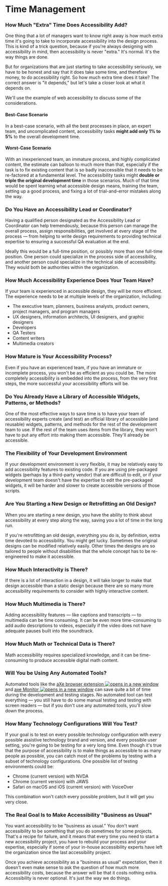 # Time Management

### How Much "Extra" Time Does Accessibility Add?

One thing that a lot of managers want to know right away is how much extra time it's going to take to incorporate accessibility into the design process. This is kind of a trick question, because if you're always designing with accessibility in mind, then accessibility is never "extra." It's normal. It's the way things are done.

But for organizations that are just starting to take accessibility seriously, we have to be honest and say that it does take some time, and therefore money, to do accessibility right. So how much extra time does it take? The correct answer is "it depends," but let's take a closer look at what it depends on.

We'll use the example of web accessibility to discuss some of the considerations.&#x20;

#### Best-Case Scenario

In a best-case scenario, with all the best processes in place, an expert team, and uncomplicated content, accessibility tasks **might add only 1% to 5%** to the overall development time.

#### Worst-Case Scenario

With an inexperienced team, an immature process, and highly complicated content, the estimate can balloon to much more than that, especially if the task is to fix existing content that is so badly inaccessible that it needs to be re-factored at a fundamental level. The accessibility tasks might **double or triple the original development time** in those scenarios. Much of that time would be spent learning what accessible design means, training the team, setting up a good process, and fixing a lot of trial-and-error mistakes along the way.

### Do You Have an Accessibility Lead or Coordinator?

Having a qualified person designated as the Accessibility Lead or Coordinator can help tremendously, because this person can manage the overall process, assign responsibilities, get involved at every stage of the process — from helping to write design requirements to providing technical expertise to ensuring a successful QA evaluation at the end.&#x20;

Ideally this would be a full-time position, or possibly more than one full-time position. One person could specialize in the process side of accessibility, and another person could specialize in the technical side of accessibility. They would both be authorities within the organization.

### How Much Accessibility Experience Does Your Team Have?

If your team is experienced in accessible design, they will be more efficient. The experience needs to be at multiple levels of the organization, including:&#x20;

* The executive team, planners, business analysts, product owners, project managers, and program managers
* UX designers, information architects, UI designers, and graphic designers
* Developers
* QA Testers
* Content writers
* Multimedia creators

### How Mature is Your Accessibility Process?

Even if you have an experienced team, if you have an immature or incomplete process, you won't be as efficient as you could be. The more completely accessibility is embedded into the process, from the very first steps, the more successful your accessibility efforts will be.&#x20;

### Do You Already Have a Library of Accessible Widgets, Patterns, or Methods?

One of the most effective ways to save time is to have your team of accessibility experts create (and test) an official library of accessible (and reusable) widgets, patterns, and methods for the rest of the development team to use. If the rest of the team uses items from the library, they won't have to put any effort into making them accessible. They'll already be accessible.&#x20;

### The Flexibility of Your Development Environment

If your development environment is very flexible, it may be relatively easy to add accessibility features to existing code. If you are using pre-packaged widgets (perhaps by a third-party vendor) that are difficult to edit, or if your development team doesn't have the expertise to edit the pre-packaged widgets, it will be harder and slower to create accessible versions of those scripts.

### Are You Starting a New Design or Retrofitting an Old Design?

When you are starting a new design, you have the ability to think about accessibility at every step along the way, saving you a lot of time in the long run.

If you're retrofitting an old design, everything you do is, by definition, extra time devoted to accessibility. You might get lucky. Sometimes the original designs can be modified relatively easily. Other times the designs are so tailored to people without disabilities that the whole concept has to be re-engineered to make it accessible.

### How Much Interactivity is There?

If there is a lot of interaction in a design, it will take longer to make that design accessible than a static design because there are so many more accessibility requirements to consider with highly interactive content.

### How Much Multimedia is There?

Adding accessibility features — like captions and transcripts — to multimedia can be time consuming. It can be even more time-consuming to add audio descriptions to videos, especially if the video does not have adequate pauses built into the soundtrack.

### How Much Math or Technical Data is There?

Math accessibility requires specialized knowledge, and it can be time-consuming to produce accessible digital math content.&#x20;

### Will You be Using Any Automated Tools?

Automated tools like the [aXe browser extension ![opens in a new window](https://dequeuniversity.com/assets/images/template/courses2014/new-window.png)](http://www.deque.com/axe/?__hstc=213731083.24f6fe5809ad34e10491c5903ab1c04c.1733154076120.1744094259208.1746179173368.86&__hssc=213731083.112.1746179173368&__hsfp=3850917216) and [axe Monitor ![opens in a new window](https://dequeuniversity.com/assets/images/template/courses2014/new-window.png)](https://www.deque.com/axe/monitor/?__hstc=213731083.24f6fe5809ad34e10491c5903ab1c04c.1733154076120.1744094259208.1746179173368.86&__hssc=213731083.112.1746179173368&__hsfp=3850917216) can save quite a bit of time during the development and testing stages. No automated tool can test everything — you still have to do some manual testing and testing with screen readers — but if you don't use any automated tools, you'll slow down the process.&#x20;

### How Many Technology Configurations Will You Test?

If your goal is to test on every possible technology configuration with every possible assistive technology brand and version, and every possible user setting, you're going to be testing for a very long time. Even though it's true that the purpose of accessibility is to make things as accessible to as many people as possible, you can catch most of the problems by testing with a subset of technology configurations. One possible list of testing environments could be:

* Chrome (current version) with NVDA
* Chrome (current version) with JAWS
* Safari on macOS and iOS (current version) with VoiceOver

This combination won't catch every possible problem, but it will get you very close.

### The Real Goal Is to Make Accessibility "Business as Usual"

You want accessibility to be "business as usual." You don't want accessibility to be something that you do sometimes for some projects. That's a recipe for failure, and it means that every time you need to start a new accessibility project, you have to rebuild your process and your expertise, especially if some of your in-house accessibility experts have left the organization since the last accessibility project.&#x20;

Once you achieve accessibility as a "business as usual" expectation, then it doesn't even make sense to ask the question of how much more accessibility costs, because the answer will be that it costs nothing extra. Accessibility is never optional. It's just the way we do things.
